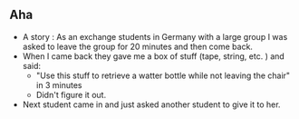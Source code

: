 ## Aha

* A story : As an exchange students in Germany with a large group I was asked to leave the group for 20 minutes and then come back.
* When I came back they gave me a box of stuff (tape, string, etc. ) and said:  
  * "Use this stuff to retrieve a watter bottle while not leaving the chair" in 3 minutes
  * Didn't figure it out.  
* Next student came in and just asked another student to give it to her.

